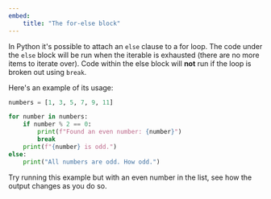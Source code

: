 ```yaml
---
embed:
    title: "The for-else block"
---
```

In Python it's possible to attach an `else` clause to a for loop. The code under the `else` block will be run when the iterable is exhausted (there are no more items to iterate over). Code within the else block will **not** run if the loop is broken out using `break`.

Here's an example of its usage:
```py
numbers = [1, 3, 5, 7, 9, 11]

for number in numbers:
    if number % 2 == 0:
        print(f"Found an even number: {number}")
        break
    print(f"{number} is odd.")
else:
    print("All numbers are odd. How odd.")
```
Try running this example but with an even number in the list, see how the output changes as you do so.
